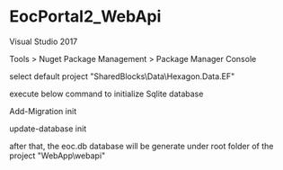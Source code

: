 # EocPortal2_WebApi

Visual Studio 2017

Tools > Nuget Package Management > Package Manager Console

select default project "SharedBlocks\Data\Hexagon.Data.EF"

execute below command to initialize Sqlite database

  Add-Migration init

  update-database init

after that, the eoc.db database will be generate under root folder of the project "WebApp\webapi" 
